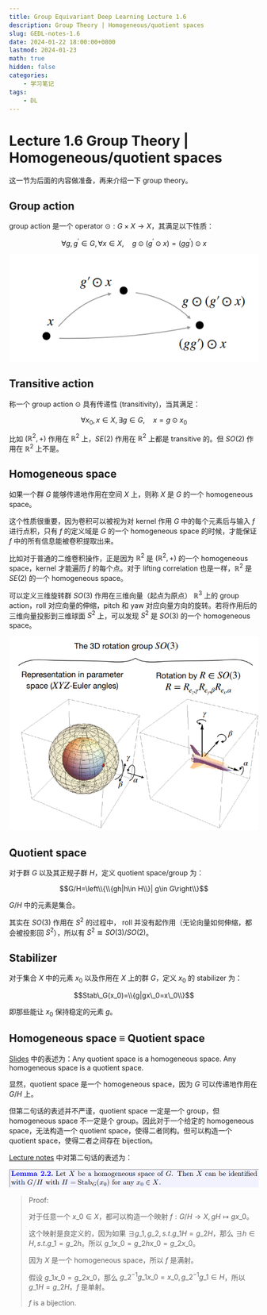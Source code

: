 ```yaml
---
title: Group Equivariant Deep Learning Lecture 1.6
description: Group Theory | Homogeneous/quotient spaces
slug: GEDL-notes-1.6
date: 2024-01-22 18:00:00+0800
lastmod: 2024-01-23
math: true
hidden: false
categories:
    - 学习笔记
tags:
    - DL
---
```


# Lecture 1.6 Group Theory | Homogeneous/quotient spaces

这一节为后面的内容做准备，再来介绍一下 group theory。

## Group action

group action 是一个 operator $\odot: G\times X\rightarrow X$，其满足以下性质：

$$\forall g, g^{\prime}\in G, \forall x\in X, \quad g\odot (g^{\prime}\odot x)=(gg^{\prime})\odot x$$

![group action](group-action.png)

## Transitive action

称一个 group action $\odot$ 具有传递性 (transitivity)，当其满足：

$$\forall x_0, x\in X, \exists g\in G, \quad x=g\odot x_0$$

比如 $(\mathbb{R}^2,+)$ 作用在 $\mathbb{R}^2$ 上，$SE(2)$ 作用在 $\mathbb{R}^2$ 上都是 transitive 的。但 $SO(2)$ 作用在 $\mathbb{R}^2$ 上不是。

## Homogeneous space

如果一个群 $G$ 能够传递地作用在空间 $X$ 上，则称 $X$ 是 $G$ 的一个 homogeneous space。

这个性质很重要，因为卷积可以被视为对 kernel 作用 $G$ 中的每个元素后与输入 $f$ 进行点积，只有 $f$ 的定义域是 $G$ 的一个 homogeneous space 的时候，才能保证 $f$ 中的所有信息能被卷积提取出来。

比如对于普通的二维卷积操作，正是因为 $\mathbb{R}^2$ 是 $(\mathbb{R}^2,+)$ 的一个 homogeneous space，kernel 才能遍历 $f$ 的每个点。对于 lifting correlation 也是一样，$\mathbb{R}^2$ 是 $SE(2)$ 的一个 homogeneous space。

可以定义三维旋转群 $SO(3)$ 作用在三维向量（起点为原点） $\mathbb{R}^3$ 上的 group action，roll 对应向量的伸缩，pitch 和 yaw 对应向量方向的旋转。若将作用后的三维向量投影到三维球面 $S^2$ 上，可以发现 $S^2$ 是 $SO(3)$ 的一个 homogeneous space。

![$S^2$ is a homogeneous space of $SO(3)$](S2.png)

## Quotient space

对于群 $G$ 以及其正规子群 $H$，定义 quotient space/group 为：

$$G/H=\left\\{\\{gh|h\in H\\}| g\in G\right\\}$$

$G/H$ 中的元素是集合。

其实在 $SO(3)$ 作用在 $S^2$ 的过程中， roll 并没有起作用（无论向量如何伸缩，都会被投影回 $S^2$），所以有 $S^2\cong SO(3)/SO(2)$。

## Stabilizer

对于集合 $X$ 中的元素 $x_0$ 以及作用在 $X$ 上的群 $G$，定义 $x_0$ 的 stabilizer 为：

$$Stab\_G(x_0)=\\{g|gx\_0=x\_0\\}$$

即那些能让 $x_0$ 保持稳定的元素 $g$。

## Homogeneous space $\equiv$ Quotient space

[Slides](https://uvagedl.github.io/lectures_pdf/Lecture_1_6_GroupTheory.pdf) 中的表述为：Any quotient space is a homogeneous space. Any homogeneous space is a quotient space.

显然，quotient space 是一个 homogeneous space，因为 $G$ 可以传递地作用在 $G/H$ 上。

但第二句话的表述并不严谨，quotient space 一定是一个 group，但 homogeneous space 不一定是个 group。因此对于一个给定的 homogeneous space，无法构造一个 quotient space，使得二者同构。但可以构造一个 quotient space，使得二者之间存在 bijection。

[Lecture notes](https://uvagedl.github.io/GroupConvLectureNotes.pdf) 中对第二句话的表述为：

![任何一个 homogeneous space 都是 quotient space](lm22.png)

> Proof:
>
> 对于任意一个 $x\_0\in X$，都可以构造一个映射 $f: G/H \rightarrow X, gH \mapsto gx\_0$。
>
> 这个映射是良定义的，因为如果 $\exists g\_1, g\_2, s.t. g\_1 H=g\_2 H$，那么 $\exists h\in H, s.t. g\_1=g\_2 h$。所以 $g\_1 x\_0 = g\_2 h x\_0 = g\_2 x\_0$。
> 
> 因为 $X$ 是一个 homogeneous space，所以 $f$ 是满射。
>
> 假设 $g\_1 x\_0=g\_2 x\_0$，那么 $g\_2^{-1} g\_1 x\_0 = x\_0, g\_2^{-1} g\_1\in H$，所以 $g\_1 H = g\_2 H$。$f$ 是单射。
>
> $f$ is a bijection.